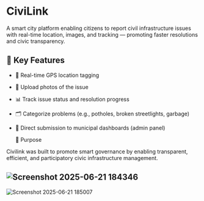 # CiviLink
A smart city platform enabling citizens to report civil infrastructure issues with real-time location, images, and tracking — promoting faster resolutions and civic transparency.
## 🚀 Key Features

- 📍 Real-time GPS location tagging
- 📸 Upload photos of the issue
- 📊 Track issue status and resolution progress
- 🗂️ Categorize problems (e.g., potholes, broken streetlights, garbage)
- 📨 Direct submission to municipal dashboards (admin panel)

  🎯 Purpose

Civilink was built to promote smart governance by enabling transparent, efficient, and participatory civic infrastructure management.

![Screenshot 2025-06-21 184346](https://github.com/user-attachments/assets/1906186a-128a-49a4-8b3a-575370a05ef4)
--------
![Screenshot 2025-06-21 185007](https://github.com/user-attachments/assets/5beec2a8-1a72-4416-991b-b8287ca96e85)
